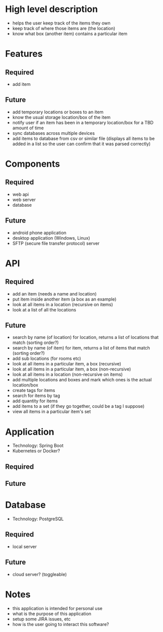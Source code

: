# High level description
- helps the user keep track of the items they own
- keep track of where those items are (the location)
- know what box (another item) contains a particular item

# Features
## Required
- add item
## Future
- add temporary locations or boxes to an item
- know the usual storage location/box of the item
- notify user if an item has been in a temporary location/box for a TBD amount of time
- sync databases across multiple devices
- add items to database from csv or similar file (displays all items to be added in a list so the user can confirm that it was parsed correctly)

# Components
## Required
- web api
- web server
- database
## Future
- android phone application
- desktop application (Windows, Linux)
- SFTP (secure file transfer protocol) server

# API
## Required
- add an item (needs a name and location)
- put item inside another item (a box as an example)
- look at all items in a location (recursive on items)
- look at a list of all the locations
## Future
- search by name (of location) for location, returns a list of locations that match (sorting order?)
- search by name (of item) for item, returns a list of items that match (sorting order?)
- add sub locations (for rooms etc)
- look at all items in a particular item, a box (recursive)
- look at all items in a particular item, a box (non-recursive)
- look at all items in a location (non-recursive on items)
- add multiple locations and boxes and mark which ones is the actual location/box
- create tags for items
- search for items by tag
- add quantity for items
- add items to a set (if they go together, could be a tag I suppose)
- view all items in a particular item's set

# Application
- Technology: Spring Boot
- Kubernetes or Docker?
## Required
## Future

# Database
- Technology: PostgreSQL
## Required
- local server
## Future
- cloud server? (toggleable)

# Notes
- this application is intended for personal use
- what is the purpose of this application
- setup some JIRA issues, etc
- how is the user going to interact this software?
